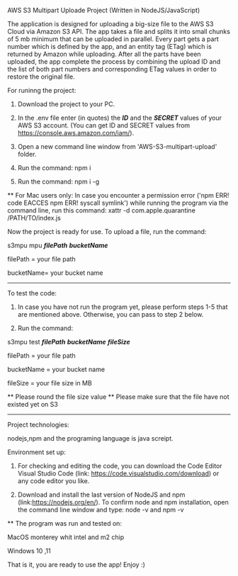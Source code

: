 AWS S3 Multipart Uploade Project (Written in NodeJS/JavaScript)

The application is designed for uploading a big-size file to the AWS S3 Cloud via Amazon S3 API.
The app takes a file and splits it into small chunks of 5 mb minimum that can be uploaded in parallel. Every part gets a part number which is defined by the app, and an entity tag (ETag) which is returned by Amazon while uploading. After all the parts have been uploaded, the app complete the process by combining the upload ID and the list of both part numbers and corresponding ETag values in order to restore the original file. 


For runinng the project:

1. Download the project to your PC.

2. In the .env file enter (in quotes) the ***ID*** and the ***SECRET*** values of your AWS S3 account. (You can get ID and SECRET values from https://console.aws.amazon.com/iam/).

3. Open a new command line window from 'AWS-S3-multipart-upload' folder.

4. Run the command: npm i

5. Run the command: npm i -g
 
** For Mac users only:
    In case you encounter a permission error 
    ('npm ERR! code EACCES
      npm ERR! syscall symlink') 
    while running the program via the command line, run this command: 
    xattr -d com.apple.quarantine /PATH/TO/index.js

Now the project is ready for use. 
To upload a file, run the command: 

s3mpu mpu  ***filePath***  ***bucketName***

filePath = your file path

bucketName= your bucket name

_______________________________________________________________________________________________________________________________________________

To test the code:

1. In case you have not run the program yet, please perform steps 1-5 that are mentioned above. 
  Otherwise, you can pass to step 2 below.  

2. Run the command:

  s3mpu test  ***filePath*** ***bucketName*** ***fileSize***

  filePath = your file path
  
  bucketName = your bucket name
  
  fileSize = your file size in MB 

  ** Please round the file size value 
  ** Please make sure that the file have not existed yet on S3

_______________________________________________________________________________________________________________________________________________

Project technologies:

nodejs,npm and the programing language is java screipt.


Environment set up:

 1. For checking and editing the code, you can download the Code Editor Visual Studio Code 
 (link: https://code.visualstudio.com/download) or any code editor you like.

 2. Download and install the last version of NodeJS and npm (link:https://nodejs.org/en/).
    To confirm node and npm installation, open the command line window and type:
    node -v and npm -v    

** The program was run and tested on:

  MacOS monterey whit intel and m2 chip 
  
  Windows 10 ,11
  

That is it, you are ready to use the app!
Enjoy :) 
